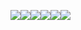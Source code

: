 ![](https://static001.geekbang.org/resource/image/a5/ca/a583ae916b87741fbfcb97cd9ed8efca.jpg?wh=3840x2160)![](https://static001.geekbang.org/resource/image/e2/03/e2ff3790cbbba27f868d85b696b75c03.jpg?wh=6254x3518)![](https://static001.geekbang.org/resource/image/bb/1f/bb87eaafa1b0a1458a4951730c61161f.jpg?wh=6254x3518)![](https://static001.geekbang.org/resource/image/b4/ed/b4434e21a5996yyff1eec10596eca5ed.jpg?wh=6254x3518)![](https://static001.geekbang.org/resource/image/f5/1d/f5e8cf217343e5b83c641913c9d69e1d.jpg?wh=4000x2250)![](https://static001.geekbang.org/resource/image/5d/4b/5d8fa2c9db20cd8abb382436a2e0164b.jpg?wh=6254x3518)